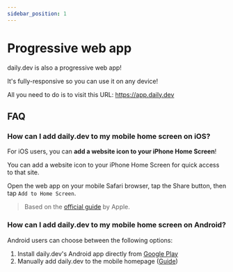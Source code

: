 ```yaml
---
sidebar_position: 1
---
```


# Progressive web app

daily.dev is also a progressive web app! 

It's fully-responsive so you can use it on any device!

All you need to do is to visit this URL: https://app.daily.dev

## FAQ

### How can I add daily.dev to my mobile home screen on iOS?

For iOS users, you can **add a website icon to your iPhone Home Screen**!

You can add a website icon to your iPhone Home Screen for quick access to that site.

Open the web app on your mobile Safari browser, tap the Share button, then tap `Add to Home Screen`.

> Based on the [official guide](https://support.apple.com/en-il/guide/iphone/iph42ab2f3a7/ios) by Apple.

### How can I add daily.dev to my mobile home screen on Android?

Android users can choose between the following options:
1. Install daily.dev's Android app directly from [Google Play](https://play.google.com/store/apps/details?id=dev.daily)
2. Manually add daily.dev to the mobile homepage ([Guide](https://support.google.com/chrome/answer/9658361?hl=en&co=GENIE.Platform%3DAndroid))

